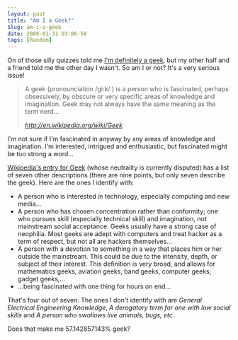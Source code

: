 ```yaml
---
layout: post
title: "Am I a Geek?"
Slug: am-i-a-geek
date: 2006-01-31 03:06:58
tags: [Random]
---
```

On of those silly quizzes told me [I'm definitely a geek](/2005/11/23/sad/), but my other half and a friend told me the other day I wasn't. So am I or not? It's a very serious issue!

> A geek (pronounciation /gi:k/ ) is a person who is fascinated, perhaps obsessively, by obscure or very specific areas of knowledge and imagination. Geek may not always have the same meaning as the term nerd...
> 
> <cite><http://en.wikipedia.org/wiki/Geek></cite>

I'm not sure if I'm fascinated in anyway by any areas of knowledge and imagination. I'm interested, intrigued and enthusiastic, but fascinated might be too strong a word...

[Wikipedia's entry for Geek](http://en.wikipedia.org/wiki/Geek) (whose neutrality is currently disputed) has a list of seven other descriptions (there are nine points, but only seven describe the geek). Here are the ones I identify with:

- A person who is interested in technology, especially computing and new media...
- A person who has chosen concentration rather than conformity; one who pursues skill (especially technical skill) and imagination, not mainstream social acceptance. Geeks usually have a strong case of neophilia. Most geeks are adept with computers and treat hacker as a term of respect, but not all are hackers themselves...
- A person with a devotion to something in a way that places him or her outside the mainstream. This could be due to the intensity, depth, or subject of their interest. This definition is very broad, and allows for mathematics geeks, aviation geeks, band geeks, computer geeks, gadget geeks,...
- ...being fascinated with one thing for hours on end...

That's four out of seven. The ones I don't identify with are _General Electrical Engineering Knowledge_, _A derogatory term for one with low social skills_ and _A person who swallows live animals, bugs, etc_.

Does that make me 57.142857143% geek?
